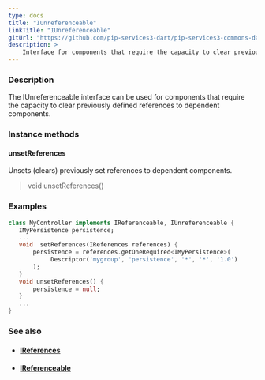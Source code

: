 ```yaml
---
type: docs
title: "IUnreferenceable"
linkTitle: "IUnreferenceable"
gitUrl: "https://github.com/pip-services3-dart/pip-services3-commons-dart"
description: >
    Interface for components that require the capacity to clear previously defined references to dependent components.
---
```


### Description

The IUnreferenceable interface can be used for components that require the capacity to clear previously defined references to dependent components.

### Instance methods

#### unsetReferences
Unsets (clears) previously set references to dependent components. 

> void unsetReferences()

### Examples

```dart
class MyController implements IReferenceable, IUnreferenceable {
   IMyPersistence persistence;
   ...
   void  setReferences(IReferences references) {
       persistence = references.getOneRequired<IMyPersistence>(
            Descriptor('mygroup', 'persistence', '*', '*', '1.0')
       );
   }
   void unsetReferences() {
       persistence = null;
   }
   ...
}
```

### See also
- #### [IReferences](../ireferences)
- #### [IReferenceable](../ireferenceable)
